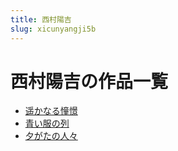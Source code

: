 ```yaml
---
title: 西村陽吉
slug: xicunyangji5b
---
```


# 西村陽吉の作品一覧

- [遥かなる憧憬](yaokanaruchongjing91)
- [青い服の列](qingifunolie9b)
- [夕がたの人々](xigatanoren14)
